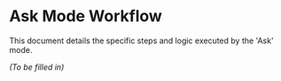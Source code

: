# Ask Mode Workflow

This document details the specific steps and logic executed by the 'Ask' mode.

*(To be filled in)*